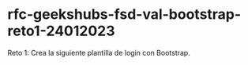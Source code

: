# rfc-geekshubs-fsd-val-bootstrap-reto1-24012023
Reto 1: Crea la siguiente plantilla de login con Bootstrap.
